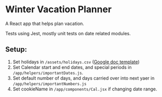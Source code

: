 # Winter Vacation Planner

A React app that helps plan vacation.

Tests using Jest, mostly unit tests on date related modules.

## Setup:

1. Set holidays in `/assets/holidays.csv` ([Google doc template](https://docs.google.com/spreadsheets/d/1lbBE_TZyBdGtNq51_Vd4nriylwY7N9L-TN-jJiSilSw/edit?usp=sharing))
2. Set Calendar start and end dates, and special periods in `/app/helpers/importantDates.js`.
3. Set default number of days, and days carried over into next yaer in `/app/helpers/importantNumbers.js`
4. Set cookieName in `/app/components/Cal.jsx` if changing date range.
